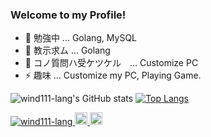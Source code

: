 ### Welcome to my Profile!

- 🌱 勉強中 ... Golang, MySQL
- 🤔 教示求ム ... Golang
- 💬 コノ質問ハ受ケツケル　... Customize PC
- ⚡  趣味 ... Customize my PC, Playing Game.

![wind111-lang's GitHub stats](https://github-readme-stats.vercel.app/api?username=wind111-lang&show_icons=true&theme=tokyonight) [![Top Langs](https://github-readme-stats.vercel.app/api/top-langs/?username=wind111-lang&exclude_repo=github-readme-stats,anuraghazra.github.io)](https://github.com/wind111-lang/)


<p align="left"> 
  <a href="https://github.com/wind111-lang/wind111-lang/">
    <img src="https://komarev.com/ghpvc/?username=yutkat" alt="wind111-lang" />
  </a>
  <a href="http://twitter.com/tsuttsun_daxue">
    <img height="20" src="https://img.shields.io/twitter/follow/tsuttsun_daxue?label=Twitter&logo=twitter&style=flat" />
  </a>
  <a href="https://github.com/wind111-lang">
    <img height="20" src="https://img.shields.io/github/followers/wind111-lang?label=follow&logo=github&style=flat" />
  </a>

</p>
